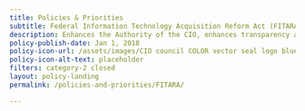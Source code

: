 ```yaml
---
title: Policies & Priorities
subtitle: Federal Information Technology Acquisition Reform Act (FITARA)
description: Enhances the Authority of the CIO, enhances transparency and improved risk management in IT Investments...etc.
policy-publish-date: Jan 1, 2018
policy-icon-url: /assets/images/CIO council COLOR vector seal logo blue and silver.png
policy-icon-alt-text: placeholder
filters: category-2 closed
layout: policy-landing
permalink: /policies-and-priorities/FITARA/

---
```


